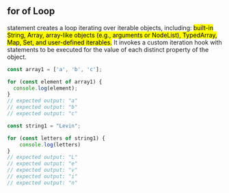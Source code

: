 ## for of Loop

 statement creates a loop iterating over iterable objects, including: <mark>built-in String, Array, array-like objects (e.g., arguments or NodeList), TypedArray, Map, Set, and user-defined iterables.</mark> It invokes a custom iteration hook with statements to be executed for the value of each distinct property of the object.

```js
const array1 = ['a', 'b', 'c'];

for (const element of array1) {
  console.log(element);
}
// expected output: "a"
// expected output: "b"
// expected output: "c"

const string1 = "Levin";

for (const letters of string1) {
    console.log(letters)
}
// expected output: "L"
// expected output: "e"
// expected output: "v"
// expected output: "i"
// expected output: "n"
```